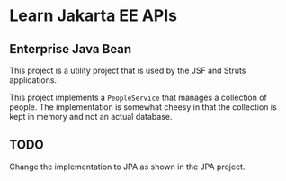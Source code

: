 Learn Jakarta EE APIs
=====================

## Enterprise Java Bean

This project is a utility project that is used by the JSF and Struts applications.

This project implements a `PeopleService` that manages a collection of people. The
implementation is somewhat cheesy in that the collection is kept in memory and not
an actual database.

## TODO

Change the implementation to JPA as shown in the JPA project.
